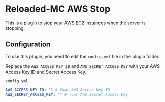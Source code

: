 # Reloaded-MC AWS Stop

This is a plugin to stop your AWS EC2 instances when the server is stopping.

## Configuration

To use this plugin, you need to edit the `config.yml` file in the plugin folder.

Replace the `AWS_ACCESS_KEY_ID` and `AWS_SECRET_ACCESS_KEY` with your AWS Access Key ID and Secret Access Key.

`config.yml`
```yaml
AWS_ACCESS_KEY_ID: "" # Your AWS Access Key ID
AWS_SECRET_ACCESS_KEY: "" # Your AWS Secret Access Key
```
